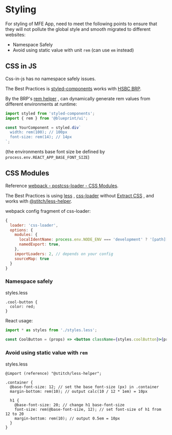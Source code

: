 # Styling

For styling of MFE App, need to meet the following points to ensure that they will not pollute the global style and smooth migrated to different websites:

- Namespace Safely
- Avoid using static value with unit `rem` (can use `em` instead)

## CSS in JS

Css-in-js has no namespace safely issues.

The Best Practices is [styled-components](https://styled-components.com/) works with [HSBC BRP](http://brp.hk.hsbc:8080/).

By the BRP's [rem helper](https://alm-github.systems.uk.hsbc/Blueprint/blueprint/blob/HEAD/packages/blueprint-ui/src/utils/helpers/rem.tsx) , can dynamically generate rem values from different environments at runtime:
```js
import styled from 'styled-components';
import { rem } from '@blueprint/ui';

const YourComponent = styled.div`
  width: rem(100); // 100px
  font-size: rem(14); // 14px
`;
```

(the environments base font size be defined by `process.env.REACT_APP_BASE_FONT_SIZE`)

## CSS Modules

Reference [webpack - postcss-loader - CSS Modules](https://webpack.js.org/loaders/postcss-loader/#css-modules).

The Best Practices is using [less](https://lesscss.org/) , [css-loader](https://webpack.js.org/loaders/css-loader/) without [Extract CSS](https://webpack.js.org/loaders/postcss-loader/#extract-css) , and works with [@stitch/less-helper](https://alm-github.systems.uk.hsbc/Net-UI/stitch/blob/HEAD/packages/less-helper).

webpack config fragment of css-loader:
```js
{
  loader: 'css-loader',
  options: {
    modules: {
      localIdentName: process.env.NODE_ENV === 'development' ? '[path][name]__[local]' : '[hash:base64:5]',
      namedExport: true,
    },
    importLoaders: 2, // depends on your config
    sourceMap: true
  }
}
```

### Namespace safely

styles.less
```less
.cool-button {
  color: red;
}
```

React usage:
```jsx
import * as styles from './styles.less';
 
const CoolButton = (props) => <button className={styles.coolButton}>{props.text}</button>;
```

### Avoid using static value with `rem`

styles.less
```less
@import (reference) "@stitch/less-helper";

.container {
  @base-font-size: 12; // set the base font-size (px) in .container
  margin-bottom: rem(10); // output calc(10 / 12 * 1em) = 10px
  
  h1 {
    @base-font-size: 20; // change h1 base-font-size
    font-size: rem(@base-font-size, 12); // set font-size of h1 from 12 to 20
    margin-bottom: rem(10); // output 0.5em = 10px
  }
}
```
